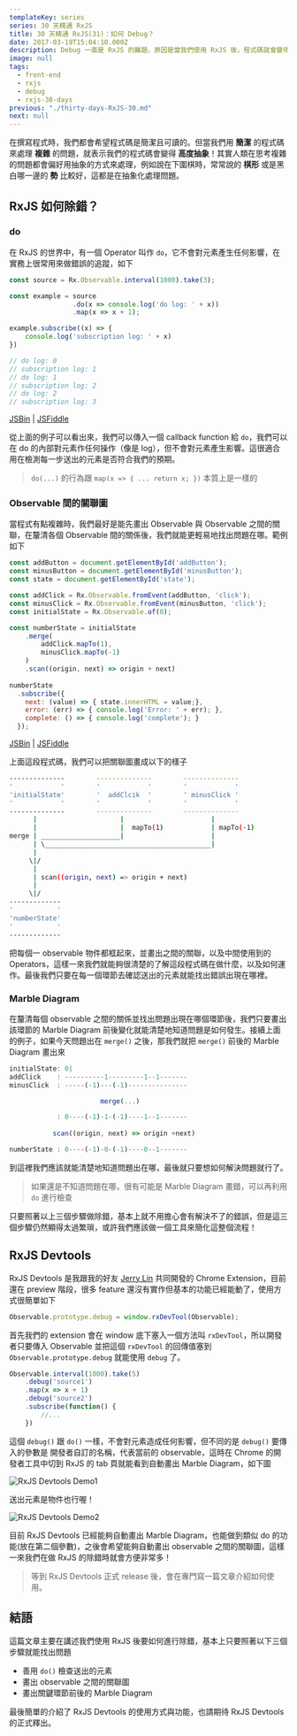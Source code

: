 ```yaml
---
templateKey: series
series: 30 天精通 RxJS
title: 30 天精通 RxJS(31)：如何 Debug？
date: 2017-03-19T15:04:10.000Z
description: Debug 一直是 RxJS 的難題，原因是當我們使用 RxJS 後，程式碼就會變得高度 **抽象化**；實際上抽象並不是什麼壞事，抽象會讓程式碼顯得簡潔、乾淨，但同時也帶來了除錯上的困難。
image: null
tags:
  - front-end
  - rxjs
  - debug
  - rxjs-30-days
previous: "./thirty-days-RxJS-30.md"
next: null
---
```


在撰寫程式時，我們都會希望程式碼是簡潔且可讀的。但當我們用 **簡潔** 的程式碼來處理 **複雜** 的問題，就表示我們的程式碼會變得 **高度抽象**！其實人類在思考複雜的問題都會偏好用抽象的方式來處理，例如說在下圍棋時，常常說的 **棋形** 或是黑白哪一邊的 **勢** 比較好，這都是在抽象化處理問題。  

## RxJS 如何除錯？

### do

在 RxJS 的世界中，有一個 Operator 叫作 `do`，它不會對元素產生任何影響，在實務上很常用來做錯誤的追蹤，如下

```javascript
const source = Rx.Observable.interval(1000).take(3);

const example = source
                .do(x => console.log('do log: ' + x))
                .map(x => x + 1);

example.subscribe((x) => {
    console.log('subscription log: ' + x)
})

// do log: 0
// subscription log: 1
// do log: 1
// subscription log: 2
// do log: 2
// subscription log: 3
```
[JSBin](https://jsbin.com/temagoqehe/2/edit?js,console) | [JSFiddle](https://jsfiddle.net/dre5ur0e/)

從上面的例子可以看出來，我們可以傳入一個 callback function 給 `do`，我們可以在 do 的內部對元素作任何操作（像是 log），但不會對元素產生影響。這很適合用在檢測每一步送出的元素是否符合我們的預期。

> `do(...)` 的行為跟 `map(x => { ... return x; })` 本質上是一樣的

### Observable 間的關聯圖

當程式有點複雜時，我們最好是能先畫出 Observable 與 Observable 之間的關聯，在釐清各個 Observable 間的關係後，我們就能更輕易地找出問題在哪。範例如下


```javascript
const addButton = document.getElementById('addButton');
const minusButton = document.getElementById('minusButton');
const state = document.getElementById('state');

const addClick = Rx.Observable.fromEvent(addButton, 'click');
const minusClick = Rx.Observable.fromEvent(minusButton, 'click');
const initialState = Rx.Observable.of(0);

const numberState = initialState
    .merge(
        addClick.mapTo(1), 
        minusClick.mapTo(-1)
    )
    .scan((origin, next) => origin + next)
  
numberState
  .subscribe({
    next: (value) => { state.innerHTML = value;},
    error: (err) => { console.log('Error: ' + err); },
    complete: () => { console.log('complete'); }
  });
```
[JSBin](https://jsbin.com/womiduceno/5/edit?js,output) | [JSFiddle](https://jsfiddle.net/97021g7p/)

上面這段程式碼，我們可以把關聯圖畫成以下的樣子

```bash
--------------        --------------        --------------
'            '        '            '        '            ' 
'initialState'        '  addClcik  '        ' minusClick '
'            '        '            '        '            '
--------------        --------------        --------------
      |                     |                      |
      |                     |  mapTo(1)            | mapTo(-1)
merge | ____________________|                      |
      | \__________________________________________|
      |                      
     \|/
      |
      | scan((origin, next) => origin + next)
      |
     \|/
-------------
'           '
'numberState'  
'           '
-------------
```

把每個一 observable 物件都框起來，並畫出之間的關聯，以及中間使用到的 Operators，這樣一來我們就能夠很清楚的了解這段程式碼在做什麼，以及如何運作。最後我們只要在每一個環節去確認送出的元素就能找出錯誤出現在哪裡。


### Marble Diagram

在釐清每個 observable 之間的關係並找出問題出現在哪個環節後，我們只要畫出該環節的 Marble Diagram 前後變化就能清楚地知道問題是如何發生。接續上面的例子，如果今天問題出在 `merge()` 之後，那我們就把 `merge()` 前後的 Marble Diagram 畫出來


```javascript
initialState: 0|
addClick    : ----------1---------1--1-------
minusClick  : -----(-1)---(-1)---------------

                       merge(...)

            : 0----(-1)-1-(-1)----1--1-------
           
           scan((origin, next) => origin +next)

numberState : 0----(-1)-0-(-1)----0--1-------            
```

到這裡我們應該就能清楚地知道問題出在哪，最後就只要想如何解決問題就行了。

> 如果還是不知道問題在哪，很有可能是 Marble Diagram 畫錯，可以再利用 `do` 進行檢查 

只要照著以上三個步驟做除錯，基本上就不用擔心會有解決不了的錯誤，但是這三個步驟仍然顯得太過繁瑣，或許我們應該做一個工具來簡化這整個流程！

## RxJS Devtools

RxJS Devtools 是我跟我的好友 [Jerry Lin](https://www.facebook.com/jiazhi.lin?hc_ref=NEWSFEED) 共同開發的 Chrome Extension，目前還在 preview 階段，很多 feature 還沒有實作但基本的功能已經能動了，使用方式很簡單如下

```javascript
Observable.prototype.debug = window.rxDevTool(Observable);
```

首先我們的 extension 會在 window 底下塞入一個方法叫 `rxDevTool`，所以開發者只要傳入 Observable 並把這個 `rxDevTool` 的回傳值塞到 `Observable.prototype.debug` 就能使用 `debug` 了。

```javascript
Observable.interval(1000).take(5)
    .debug('source1')
    .map(x => x + 1)
    .debug('source2')
    .subscribe(function() {
        //...
    })
```

這個 `debug()` 跟 `do()` 一樣，不會對元素造成任何影響，但不同的是 `debug()` 要傳入的參數是 開發者自訂的名稱，代表當前的 observable，這時在 Chrome 的開發者工具中切到 RxJS 的 tab 頁就能看到自動畫出 Marble Diagram，如下圖

![RxJS Devtools Demo1](https://i.giphy.com/l0Heb67CJnRLoaR0s.gif)

送出元素是物件也行喔！

![RxJS Devtools Demo2](/img/xTiN0JCbQuHqsGeWCQ.gif)

目前 RxJS Devtools 已經能夠自動畫出 Marble Diagram，也能做到類似 do 的功能(放在第二個參數)，之後會希望能夠自動畫出 observable 之間的關聯圖，這樣一來我們在做 RxJS 的除錯時就會方便非常多！

> 等到 RxJS Devtools 正式 release 後，會在專門寫一篇文章介紹如何使用。

## 結語

這篇文章主要在講述我們使用 RxJS 後要如何進行除錯，基本上只要照著以下三個步驟就能找出問題

- 善用 `do()` 檢查送出的元素
- 畫出 observable 之間的關聯圖
- 畫出關鍵環節前後的 Marble Diagram

最後簡單的介紹了 RxJS Devtools 的使用方式與功能，也請期待 RxJS Devtools 的正式釋出。